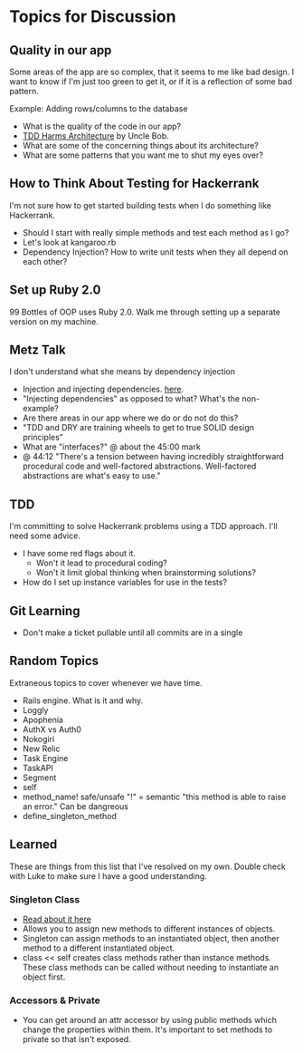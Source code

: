 # Topics for Discussion

## Quality in our app
Some areas of the app are so complex, that it seems to me like bad design. 
I want to know if I'm just too green to get it, or if it is a reflection of some bad pattern.

Example: Adding rows/columns to the database
- What is the quality of the code in our app?
- [TDD Harms Architecture](http://blog.cleancoder.com/uncle-bob/2017/03/03/TDD-Harms-Architecture.html) by Uncle Bob.
- What are some of the concerning things about its architecture?
- What are some patterns that you want me to shut my eyes over?


## How to Think About Testing for Hackerrank
I'm not sure how to get started building tests when I do something like Hackerrank.
- Should I start with really simple methods and test each method as I go?
- Let's look at kangaroo.rb
- Dependency Injection? How to write unit tests when they all depend on each other?

## Set up Ruby 2.0
99 Bottles of OOP uses Ruby 2.0. Walk me through setting up a separate version on my machine.

## Metz Talk
I don't understand what she means by dependency injection
- Injection and injecting dependencies. [here](https://youtu.be/v-2yFMzxqwU?list=PLqal2KPbpmUwQurG_ixyT9pAHcesUjvJ5&t=2223).
- "Injecting dependencies" as opposed to what? What's the non-example?
- Are there areas in our app where we do or do not do this?
- "TDD and DRY are training wheels to get to true SOLID design principles"
- What are "interfaces?" @ about the 45:00 mark
- @ 44:12 "There's a tension between having incredibly straightforward procedural code and well-factored abstractions. Well-factored abstractions are what's easy to use."

## TDD
I'm committing to solve Hackerrank problems using a TDD approach. I'll need some advice.
 - I have some red flags about it.
   - Won't it lead to procedural coding?
   - Won't it limit global thinking when brainstorming solutions?
 - How do I set up instance variables for use in the tests?

## Git Learning
 - Don't make a ticket pullable until all commits are in a single 

## Random Topics
Extraneous topics to cover whenever we have time.
 - Rails engine. What is it and why.
 - Loggly
 - Apophenia
 - AuthX vs Auth0
 - Nokogiri
 - New Relic
 - Task Engine
 - TaskAPI
 - Segment
 - self
 - method_name! safe/unsafe "!" = semantic "this method is able to raise an error." Can be dangreous
 - define_singleton_method

## Learned
These are things from this list that I've resolved on my own. Double check with Luke to make sure I have a good understanding.
### Singleton Class
 - [Read about it here](https://medium.com/@leo_hetsch/demystifying-singleton-classes-in-ruby-caf3fa4c9d91)
 - Allows you to assign new methods to different instances of objects.
 - Singleton can assign methods to an instantiated object, then another method to a different instantiated object.
 - class << self creates class methods rather than instance methods. These class methods can be called without needing to instantiate an object first. 
### Accessors & Private
 - You can get around an attr accessor by using public methods which change the properties within them. It's important to set methods to private so that isn't exposed.